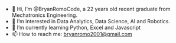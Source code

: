 - 👋 Hi, I’m @BryanRomoCode, a 22 years old recent graduate from Mechatronics Engineering.
- 👀 I’m interested in Data Analytics, Data Science, AI and Robotics.
- 🌱 I’m currently learning Python, Excel and Javascript 
- 📫 How to reach me: bryanromo2001@gmail.com

<!---
BryanRomoCode/BryanRomoCode is a ✨ special ✨ repository because its `README.md` (this file) appears on your GitHub profile.
You can click the Preview link to take a look at your changes.
--->
